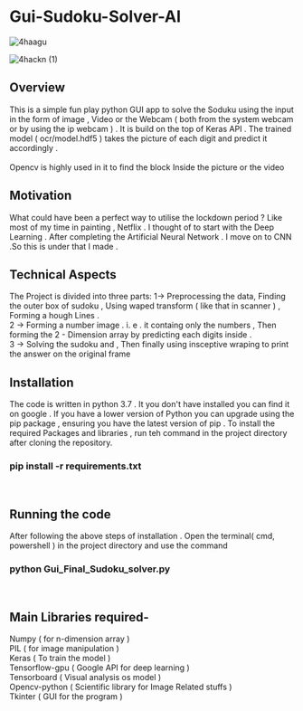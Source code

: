 # Gui-Sudoku-Solver-AI</br>


![4haagu](https://user-images.githubusercontent.com/58811384/95017594-ebb03280-0677-11eb-952d-5e55e4a080d6.gif)

![4hackn (1)](https://user-images.githubusercontent.com/58811384/95018152-6c246280-067b-11eb-8dac-7bc27b276877.gif)

## Overview</br>
This is a simple fun play python GUI app to solve the Soduku using the input in the form of image , Video or the Webcam ( both from the system webcam or by using the ip webcam ) . It is build on the top of Keras API . The trained model ( ocr/model.hdf5 ) takes the picture of each digit and predict it accordingly . </br>
</br>
Opencv is highly used in it to find the block Inside the picture or the video </br>
## Motivation </br>
What could have been a perfect way to utilise the lockdown period ? Like most of my time in painting , Netflix . I thought of to start with the Deep Learning . After completing the Artificial Neural Network . I move on to CNN .So this is under that I made .

## Technical Aspects</br>
The Project is divided into three parts:
  1-> Preprocessing the data, Finding the outer box of sudoku , Using waped transform ( like that in scanner ) , Forming a hough Lines .</br>
  2 -> Forming a number image . i. e . it containg only the numbers , Then forming the 2 - Dimension array by predicting each digits inside . </br>
  3 -> Solving the sudoku and , Then finally  using insceptive wraping to print the answer on the original frame </br>
## Installation </br>
The code is written in python 3.7 . It you don't have installed you can find it on google . If you have a lower version of Python you can upgrade using the pip package , ensuring you have the latest version of pip . To install the required Packages and libraries , run teh command in the project directory after cloning the repository. </br>

### pip install -r requirements.txt
</br>
  
 ## Running the code </br>
 After following the above steps of installation . Open the terminal( cmd, powershell ) in the project directory and use the command </br> 
 ### python Gui_Final_Sudoku_solver.py
 </br>


## Main Libraries required-
Numpy ( for n-dimension array )</br>
PIL ( for image manipulation )</br>
Keras ( To train the model )</br>
Tensorflow-gpu ( Google API for deep learning )</br>
Tensorboard ( Visual analysis os model )</br>
Opencv-python ( Scientific library for Image Related stuffs )</br>
Tkinter ( GUI for the program )</br>

